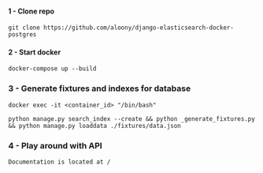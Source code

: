 #### 1 - Clone repo

```
git clone https://github.com/aloony/django-elasticsearch-docker-postgres
```

#### 2 - Start docker

```
docker-compose up --build
```

### 3 - Generate fixtures and indexes for database

```
docker exec -it <container_id> "/bin/bash"
```

```
python manage.py search_index --create && python _generate_fixtures.py && python manage.py loaddata ./fixtures/data.json
```

### 4 - Play around with API

    Documentation is located at /
